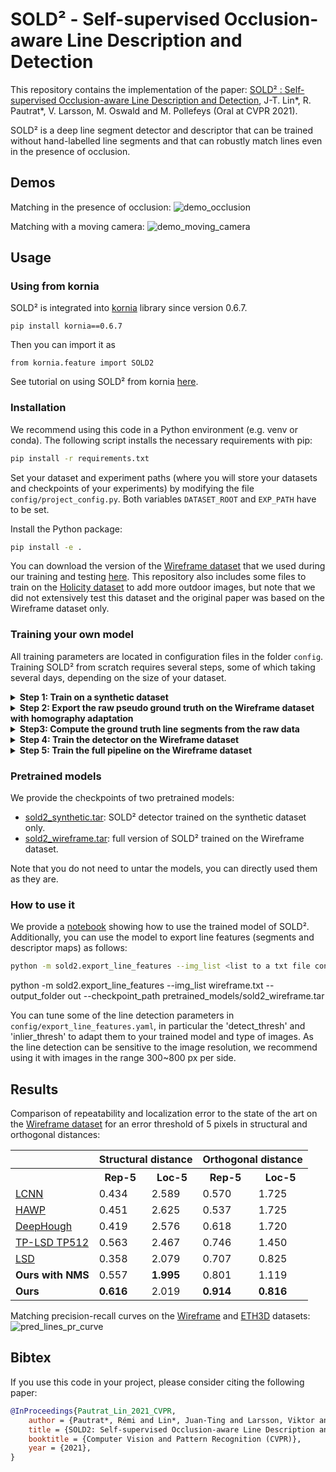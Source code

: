 # SOLD² - Self-supervised Occlusion-aware Line Description and Detection

This repository contains the implementation of the paper: [SOLD² : Self-supervised Occlusion-aware Line Description and Detection](https://arxiv.org/abs/2104.03362), J-T. Lin*, R. Pautrat*, V. Larsson, M. Oswald and M. Pollefeys (Oral at CVPR 2021).

SOLD² is a deep line segment detector and descriptor that can be trained without hand-labelled line segments and that can robustly match lines even in the presence of occlusion.

## Demos

Matching in the presence of occlusion:
![demo_occlusion](assets/videos/demo_occlusion.gif)

Matching with a moving camera:
![demo_moving_camera](assets/videos/demo_moving_camera.gif)

## Usage

### Using from kornia

SOLD² is integrated into [kornia](https://github.com/kornia/kornia) library since version 0.6.7.

 ```
 pip install kornia==0.6.7
 ```

 Then you can import it as 
 ```python3
 from kornia.feature import SOLD2
 ```

 See tutorial on using SOLD² from kornia [here](https://kornia.github.io/tutorials/nbs/line_detection_and_matching_sold2.html).

### Installation

We recommend using this code in a Python environment (e.g. venv or conda). The following script installs the necessary requirements with pip:
```bash
pip install -r requirements.txt
```

Set your dataset and experiment paths (where you will store your datasets and checkpoints of your experiments) by modifying the file `config/project_config.py`. Both variables `DATASET_ROOT` and `EXP_PATH` have to be set.

Install the Python package:
```bash
pip install -e .
```

You can download the version of the [Wireframe dataset](https://github.com/huangkuns/wireframe) that we used during our training and testing [here](https://www.polybox.ethz.ch/index.php/s/IfdEf7RoHol7jeg). This repository also includes some files to train on the [Holicity dataset](https://holicity.io/) to add more outdoor images, but note that we did not extensively test this dataset and the original paper was based on the Wireframe dataset only.

### Training your own model

All training parameters are located in configuration files in the folder `config`. Training SOLD² from scratch requires several steps, some of which taking several days, depending on the size of your dataset.

<details>
<summary><b>Step 1: Train on a synthetic dataset</b></summary>

The following command will create the synthetic dataset and start training the model on it:
```bash
python -m sold2.experiment --mode train --dataset_config sold2/config/synthetic_dataset.yaml --model_config sold2/config/train_detector.yaml --exp_name sold2_synth
```
</details>

<details>
<summary><b>Step 2: Export the raw pseudo ground truth on the Wireframe dataset with homography adaptation</b></summary>

Note that this step can take one to several days depending on your machine and on the size of the dataset. You can set the batch size to the maximum capacity that your GPU can handle. Prior to this step, make sure that the dataset config file `config/wireframe_dataset.yaml` has the lines `gt_source_train` and `gt_source_test` commented and you should also disable the photometric and homographic augmentations.
```bash
python -m sold2.experiment --exp_name wireframe_train --mode export --resume_path <path to your previously trained sold2_synth> --model_config sold2/config/train_detector.yaml --dataset_config sold2/config/wireframe_dataset.yaml --checkpoint_name <name of the best checkpoint> --export_dataset_mode train --export_batch_size 4
```

You can similarly perform the same for the test set:
```bash
python -m sold2.experiment --exp_name wireframe_test --mode export --resume_path <path to your previously trained sold2_synth> --model_config sold2/config/train_detector.yaml --dataset_config sold2/config/wireframe_dataset.yaml --checkpoint_name <name of the best checkpoint> --export_dataset_mode test --export_batch_size 4
```
</details>

<details>
 <summary><b>Step3: Compute the ground truth line segments from the raw data</b></summary>

```bash
python -m sold2.postprocess.convert_homography_results <name of the previously exported file (e.g. "wireframe_train.h5")> <name of the new data with extracted line segments (e.g. "wireframe_train_gt.h5")> sold2/config/export_line_features.yaml
```

We recommend testing the results on a few samples of your dataset to check the quality of the output, and modifying the hyperparameters if need be. Using a `detect_thresh=0.5` and `inlier_thresh=0.99` proved to be successful for the Wireframe dataset in our case for example.
</details>

<details>
 <summary><b>Step 4: Train the detector on the Wireframe dataset</b></summary>

We found it easier to pretrain the detector alone first, before fine-tuning it with the descriptor part.
Uncomment the lines 'gt_source_train' and 'gt_source_test' in `config/wireframe_dataset.yaml` and fill them with the path to the h5 file generated in the previous step.
```bash
python -m sold2.experiment --mode train --dataset_config sold2/config/wireframe_dataset.yaml --model_config sold2/config/train_detector.yaml --exp_name sold2_wireframe
```

Alternatively, you can also fine-tune the already trained synthetic model:
```bash
python -m sold2.experiment --mode train --dataset_config sold2/config/wireframe_dataset.yaml --model_config sold2/config/train_detector.yaml --exp_name sold2_wireframe --pretrained --pretrained_path <path ot the pre-trained sold2_synth> --checkpoint_name <name of the best checkpoint>
```

Lastly, you can resume a training that was stopped:
```bash
python -m sold2.experiment --mode train --dataset_config sold2/config/wireframe_dataset.yaml --model_config sold2/config/train_detector.yaml --exp_name sold2_wireframe --resume --resume_path <path to the  model to resume> --checkpoint_name <name of the last checkpoint>
```
</details>

<details>
 <summary><b>Step 5: Train the full pipeline on the Wireframe dataset</b></summary>

You first need to modify the field 'return_type' in `config/wireframe_dataset.yaml` to 'paired_desc'. The following command will then train the full model (detector + descriptor) on the Wireframe dataset:
```bash
python -m sold2.experiment --mode train --dataset_config sold2/config/wireframe_dataset.yaml --model_config sold2/config/train_full_pipeline.yaml --exp_name sold2_full_wireframe --pretrained --pretrained_path <path ot the pre-trained sold2_wireframe> --checkpoint_name <name of the best checkpoint>
```
</details>


### Pretrained models

We provide the checkpoints of two pretrained models:
- [sold2_synthetic.tar](https://cvg-data.inf.ethz.ch/SOLD2/sold2_synthetic.tar): SOLD² detector trained on the synthetic dataset only.
- [sold2_wireframe.tar](https://cvg-data.inf.ethz.ch/SOLD2/sold2_wireframe.tar): full version of SOLD² trained on the Wireframe dataset.
 
Note that you do not need to untar the models, you can directly used them as they are.


### How to use it

We provide a [notebook](notebooks/match_lines.ipynb) showing how to use the trained model of SOLD². Additionally, you can use the model to export line features (segments and descriptor maps) as follows:
```bash
python -m sold2.export_line_features --img_list <list to a txt file containing the path to all the images> --output_folder <path to the output folder> --checkpoint_path <path to your best checkpoint,>
```
python -m sold2.export_line_features --img_list wireframe.txt --output_folder out --checkpoint_path pretrained_models/sold2_wireframe.tar


You can tune some of the line detection parameters in `config/export_line_features.yaml`, in particular the 'detect_thresh' and 'inlier_thresh' to adapt them to your trained model and type of images. As the line detection can be sensitive to the image resolution, we recommend using it with images in the range 300~800 px per side.



## Results

Comparison of repeatability and localization error to the state of the art on the [Wireframe dataset](https://github.com/huangkuns/wireframe) for an error threshold of 5 pixels in structural and orthogonal distances:

 <table style="width:100%">
  <tr>
    <th></th>
    <th colspan="2">Structural distance</th>
    <th colspan="2">Orthogonal distance</th>
  </tr>
  <tr>
    <th></th>
    <th>Rep-5</th>
    <th>Loc-5</th>
    <th>Rep-5</th>
    <th>Loc-5</th>
  </tr>
  <tr>
    <td><a href="https://github.com/zhou13/lcnn">LCNN</a></td>
    <td>0.434</td>
    <td>2.589</td>
    <td>0.570</td>
    <td>1.725</td>
  </tr>
  <tr>
    <td><a href="https://github.com/cherubicXN/hawp">HAWP</a></td>
    <td>0.451</td>
    <td>2.625</td>
    <td>0.537</td>
    <td>1.725</td>
  </tr>
  <tr>
    <td><a href="https://github.com/yanconglin/Deep-Hough-Transform-Line-Priors">DeepHough</a></td>
    <td>0.419</td>
    <td>2.576</td>
    <td>0.618</td>
    <td>1.720</td>
  </tr>
  <tr>
    <td><a href="https://github.com/Siyuada7/TP-LSD">TP-LSD TP512</a></td>
    <td>0.563</td>
    <td>2.467</td>
    <td>0.746</td>
    <td>1.450</td>
  </tr>
  <tr>
    <td><a href="https://ieeexplore.ieee.org/abstract/document/4731268">LSD</a></td>
    <td>0.358</td>
    <td>2.079</td>
    <td>0.707</td>
    <td>0.825</td>
  </tr>
  <tr>
    <td><b>Ours with NMS</b></td>
    <td>0.557</td>
    <td><b>1.995</b></td>
    <td>0.801</td>
    <td>1.119</td>
  </tr>
  <tr>
    <td><b>Ours</b></td>
    <td><b>0.616</b></td>
    <td>2.019</td>
    <td><b>0.914</b></td>
    <td><b>0.816</b></td>
  </tr>
</table>

Matching precision-recall curves on the [Wireframe](https://github.com/huangkuns/wireframe) and [ETH3D](https://www.eth3d.net/) datasets:
![pred_lines_pr_curve](assets/results/pred_lines_pr_curve.png)

## Bibtex

If you use this code in your project, please consider citing the following paper:
```bibtex
@InProceedings{Pautrat_Lin_2021_CVPR,
    author = {Pautrat*, Rémi and Lin*, Juan-Ting and Larsson, Viktor and Oswald, Martin R. and Pollefeys, Marc},
    title = {SOLD2: Self-supervised Occlusion-aware Line Description and Detection},
    booktitle = {Computer Vision and Pattern Recognition (CVPR)},
    year = {2021},
}
```

